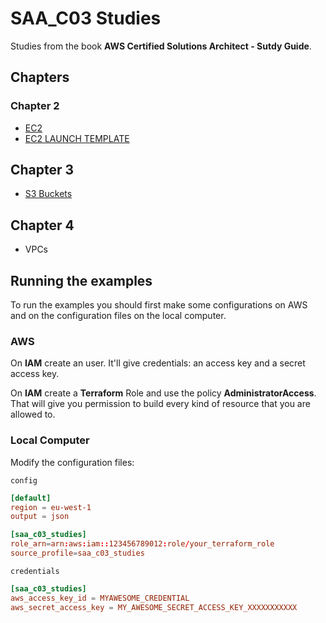 # SAA_C03 Studies

Studies from the book **AWS Certified Solutions Architect - Sutdy Guide**.

## Chapters

### Chapter 2

* [EC2](ec2/README.md)
* [EC2 LAUNCH TEMPLATE](ec2_launch_template/README.md)

## Chapter 3

* [S3 Buckets](s3/README.md)

## Chapter 4

* VPCs

## Running the examples

To run the examples you should first make some configurations on AWS and on the configuration files on the local computer.

### AWS

On **IAM** create an user. It'll give credentials: an access key and a secret access key.

On **IAM** create a **Terraform** Role and use the policy **AdministratorAccess**. That will give you permission to build every kind of resource that you are allowed to.



### Local Computer

Modify the configuration files:

`config`

```toml
[default]
region = eu-west-1
output = json

[saa_c03_studies]
role_arn=arn:aws:iam::123456789012:role/your_terraform_role
source_profile=saa_c03_studies
```

`credentials`

```toml
[saa_c03_studies]
aws_access_key_id = MYAWESOME_CREDENTIAL
aws_secret_access_key = MY_AWESOME_SECRET_ACCESS_KEY_XXXXXXXXXXX
```